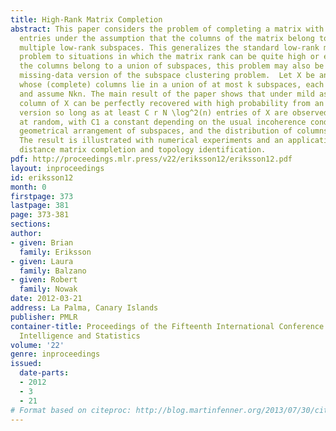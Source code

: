 ```yaml
---
title: High-Rank Matrix Completion
abstract: This paper considers the problem of completing a matrix with many missing
  entries under the assumption that the columns of the matrix belong to a union of
  multiple low-rank subspaces. This generalizes the standard low-rank matrix completion
  problem to situations in which the matrix rank can be quite high or even full rank.  Since
  the columns belong to a union of subspaces, this problem may also be viewed as a
  missing-data version of the subspace clustering problem.  Let X be an nxN matrix
  whose (complete) columns lie in a union of at most k subspaces, each of rank = r  n,
  and assume Nkn. The main result of the paper shows that under mild assumptions each
  column of X can be perfectly recovered with high probability from an incomplete
  version so long as at least C r N \log^2(n) entries of X are observed uniformly
  at random, with C1 a constant depending on the usual incoherence conditions, the
  geometrical arrangement of subspaces, and the distribution of columns over the subspaces.
  The result is illustrated with numerical experiments and an application to Internet
  distance matrix completion and topology identification.
pdf: http://proceedings.mlr.press/v22/eriksson12/eriksson12.pdf
layout: inproceedings
id: eriksson12
month: 0
firstpage: 373
lastpage: 381
page: 373-381
sections: 
author:
- given: Brian
  family: Eriksson
- given: Laura
  family: Balzano
- given: Robert
  family: Nowak
date: 2012-03-21
address: La Palma, Canary Islands
publisher: PMLR
container-title: Proceedings of the Fifteenth International Conference on Artificial
  Intelligence and Statistics
volume: '22'
genre: inproceedings
issued:
  date-parts:
  - 2012
  - 3
  - 21
# Format based on citeproc: http://blog.martinfenner.org/2013/07/30/citeproc-yaml-for-bibliographies/
---
```

